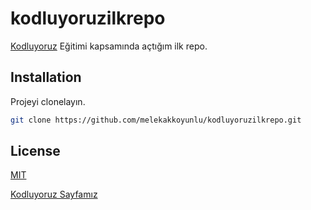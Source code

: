 # kodluyoruzilkrepo
[Kodluyoruz](https://www.kodluyoruz.org) Eğitimi kapsamında açtığım ilk repo.

## Installation
Projeyi clonelayın.

``` bash
git clone https://github.com/melekakkoyunlu/kodluyoruzilkrepo.git
```

## License
[MIT](https://choosealicense.com/licenses/mit/)

[Kodluyoruz Sayfamız](https://www.kodluyoruz.org/)

